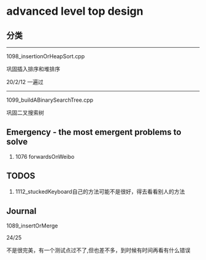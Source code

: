 # advanced level top design

## 分类

-------------------------------

1098_insertionOrHeapSort.cpp

巩固插入排序和堆排序

20/2/12 一遍过

-------------------------------

1099_buildABinarySearchTree.cpp

巩固二叉搜索树

## Emergency - the most emergent problems to solve

1. 1076 forwardsOnWeibo

## TODOS

1. 1112_stuckedKeyboard自己的方法可能不是很好，得去看看别人的方法

## Journal

1089_insertOrMerge

24/25

不是很完美，有一个测试点过不了,但也差不多，到时候有时间再看有什么错误

